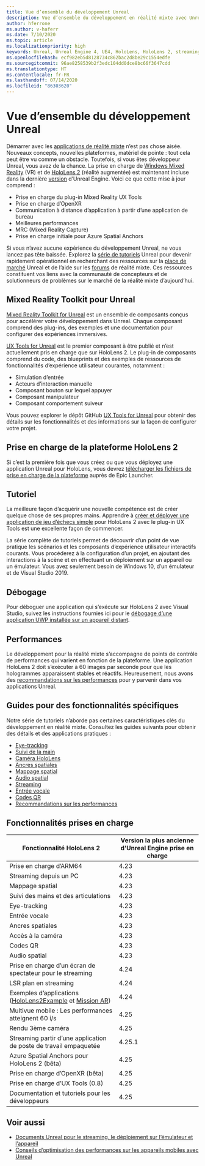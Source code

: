 ```yaml
---
title: Vue d’ensemble du développement Unreal
description: Vue d’ensemble du développement en réalité mixte avec Unreal Engine 4
author: hferrone
ms.author: v-haferr
ms.date: 7/10/2020
ms.topic: article
ms.localizationpriority: high
keywords: Unreal, Unreal Engine 4, UE4, HoloLens, HoloLens 2, streaming, communication à distance, réalité mixte, développement, démarrage, fonctionnalités, nouveau projet, émulateur, documentation, guides, fonctionnalités, hologrammes, développement de jeux
ms.openlocfilehash: ecf982eb5d8128734c862bac2d8be29c1554edfe
ms.sourcegitcommit: 96ae8258539b2f3edc104dd0dce8bc66f3647cdd
ms.translationtype: HT
ms.contentlocale: fr-FR
ms.lasthandoff: 07/14/2020
ms.locfileid: "86303620"
---
```

# <a name="unreal-development-overview"></a>Vue d’ensemble du développement Unreal

Démarrer avec les <a href="https://docs.microsoft.com/windows/mixed-reality" target="_blank" title="Documentation Mixed Reality"> applications de réalité mixte</a> n’est pas chose aisée. Nouveaux concepts, nouvelles plateformes, matériel de pointe : tout cela peut être vu comme un obstacle. Toutefois, si vous êtes développeur Unreal, vous avez de la chance. La prise en charge de <a href="https://www.microsoft.com/windows/windows-mixed-reality" target="_blank" title="Documentation Windows Mixed Reality">Windows Mixed Reality</a> (VR) et de <a href="https://www.microsoft.com/hololens/hardware" target="_blank" title="Documentation HoloLens 2">HoloLens 2</a> (réalité augmentée) est maintenant incluse dans la dernière <a href="https://docs.unrealengine.com/Support/Builds/ReleaseNotes/4_25/index.html" target="_blank" title="Notes de publication Unreal Engine 4.25">version</a> d’Unreal Engine. Voici ce que cette mise à jour comprend :
* Prise en charge du plug-in Mixed Reality UX Tools
* Prise en charge d’OpenXR
* Communication à distance d’application à partir d’une application de bureau
* Meilleures performances
* MRC (Mixed Reality Capture)
* Prise en charge initiale pour Azure Spatial Anchors

Si vous n’avez aucune expérience du développement Unreal, ne vous lancez pas tête baissée. Explorez la <a href="https://docs.unrealengine.com/GettingStarted/index.html" target="_blank">série de tutoriels</a> Unreal pour devenir rapidement opérationnel en recherchant des ressources sur la <a href="https://www.unrealengine.com/marketplace/store" target="_blank">place de marché</a> Unreal et de l’aide sur les <a href="https://forums.unrealengine.com/development-discussion/vr-ar-development" target="_blank">forums</a> de réalité mixte. Ces ressources constituent vos liens avec la communauté de concepteurs et de solutionneurs de problèmes sur le marché de la réalité mixte d’aujourd’hui.

## <a name="mixed-reality-toolkit-for-unreal"></a>Mixed Reality Toolkit pour Unreal

[Mixed Reality Toolkit for Unreal](https://github.com/microsoft/MixedRealityToolkit-Unreal) est un ensemble de composants conçus pour accélérer votre développement dans Unreal. Chaque composant comprend des plug-ins, des exemples et une documentation pour configurer des expériences immersives. 

[UX Tools for Unreal](https://github.com/microsoft/MixedReality-UXTools-Unreal) est le premier composant à être publié et n’est actuellement pris en charge que sur HoloLens 2. Le plug-in de composants comprend du code, des blueprints et des exemples de ressources de fonctionnalités d’expérience utilisateur courantes, notamment :
* Simulation d’entrée
* Acteurs d’interaction manuelle
* Composant bouton sur lequel appuyer
* Composant manipulateur
* Composant comportement suiveur

Vous pouvez explorer le dépôt GitHub [UX Tools for Unreal](https://github.com/microsoft/MixedReality-UXTools-Unreal) pour obtenir des détails sur les fonctionnalités et des informations sur la façon de configurer votre projet.

## <a name="hololens-2-platform-support"></a>Prise en charge de la plateforme HoloLens 2
Si c’est la première fois que vous créez ou que vous déployez une application Unreal pour HoloLens, vous devrez [télécharger les fichiers de prise en charge de la plateforme](unreal-uxt-ch6.md#packaging-and-deploying-the-app-via-device-portal) auprès de Epic Launcher.

## <a name="tutorial"></a>Tutoriel

La meilleure façon d’acquérir une nouvelle compétence est de créer quelque chose de ses propres mains. Apprendre à [créer et déployer une application de jeu d’échecs simple](unreal-uxt-ch1.md) pour HoloLens 2 avec le plug-in UX Tools est une excellente façon de commencer. 

La série complète de tutoriels permet de découvrir d’un point de vue pratique les scénarios et les composants d’expérience utilisateur interactifs courants. Vous procéderez à la configuration d’un projet, en ajoutant des interactions à la scène et en effectuant un déploiement sur un appareil ou un émulateur. Vous avez seulement besoin de Windows 10, d’un émulateur et de Visual Studio 2019.

## <a name="debugging"></a>Débogage

Pour déboguer une application qui s’exécute sur HoloLens 2 avec Visual Studio, suivez les instructions fournies ici pour le [débogage d’une application UWP installée sur un appareil distant](https://docs.microsoft.com/visualstudio/debugger/debug-installed-app-package?view=vs-2019#remote).

## <a name="performance"></a>Performances

Le développement pour la réalité mixte s’accompagne de points de contrôle de performances qui varient en fonction de la plateforme. Une application HoloLens 2 doit s’exécuter à 60 images par seconde pour que les hologrammes apparaissent stables et réactifs. Heureusement, nous avons des [recommandations sur les performances](performance-recommendations-for-unreal.md) pour y parvenir dans vos applications Unreal.

## <a name="guides-to-specific-features"></a>Guides pour des fonctionnalités spécifiques

Notre série de tutoriels n’aborde pas certaines caractéristiques clés du développement en réalité mixte. Consultez les guides suivants pour obtenir des détails et des applications pratiques : 
* [Eye-tracking](unreal-gaze-input.md)
* [Suivi de la main](unreal-hand-tracking.md)
* [Caméra HoloLens](unreal-hololens-camera.md)
* [Ancres spatiales](unreal-spatial-anchors.md)
* [Mappage spatial](unreal-spatial-mapping.md)
* [Audio spatial](unreal-spatial-audio.md)
* [Streaming](unreal-streaming.md)
* [Entrée vocale](unreal-voice-input.md)
* [Codes QR](unreal-qr-codes.md)
* [Recommandations sur les performances](performance-recommendations-for-unreal.md)

## <a name="supported-features"></a>Fonctionnalités prises en charge

| Fonctionnalité HoloLens 2 | Version la plus ancienne d’Unreal Engine prise en charge |
| ----------- | ----------- |
| Prise en charge d’ARM64 | 4.23 |
| Streaming depuis un PC | 4.23 |
| Mappage spatial | 4.23 |
| Suivi des mains et des articulations | 4.23 |
| Eye-tracking | 4.23 |
| Entrée vocale | 4.23 |
| Ancres spatiales | 4.23 |
| Accès à la caméra | 4.23 |
| Codes QR | 4.23 |
| Audio spatial | 4.23 |
| Prise en charge d’un écran de spectateur pour le streaming | 4.24 |
| LSR plan en streaming | 4.24 |
| Exemples d’applications ([HoloLens2Example](https://github.com/microsoft/MixedReality-Unreal-Samples) et [Mission AR](https://docs.unrealengine.com/Resources/Showcases/MissionAR/index.html)) | 4.24 |
| Multivue mobile : Les performances atteignent 60 i/s | 4.25 |
| Rendu 3ème caméra | 4.25 |
| Streaming partir d’une application de poste de travail empaquetée | 4.25.1 |
| Azure Spatial Anchors pour HoloLens 2 (bêta) | 4.25 |
| Prise en charge d’OpenXR (bêta) | 4.25 |
| Prise en charge d’UX Tools (0.8) | 4.25 |
| Documentation et tutoriels pour les développeurs | 4.25 |

## <a name="see-also"></a>Voir aussi
* <a href="https://docs.unrealengine.com/Platforms/AR/HoloLens2/index.html" target="_blank">Documents Unreal pour le streaming, le déploiement sur l’émulateur et l’appareil</a>
* <a href="https://docs.unrealengine.com/Platforms/Mobile/Performance/index.html" target="_blank">Conseils d’optimisation des performances sur les appareils mobiles avec Unreal</a>
